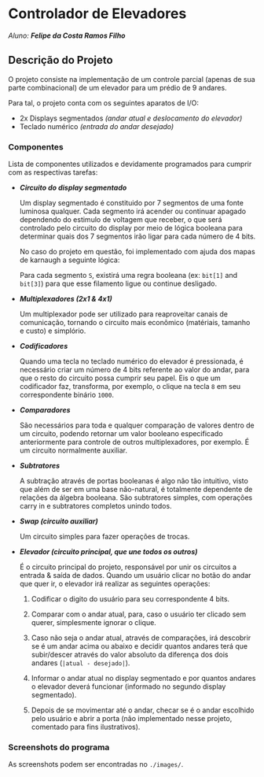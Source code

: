 # Controlador de Elevadores
*Aluno:* ***Felipe da Costa Ramos Filho***

## Descrição do Projeto

O projeto consiste na implementação de um controle parcial (apenas de sua parte combinacional) de um elevador para um prédio de 9 andares.

Para tal, o projeto conta com os seguintes aparatos de I/O:

+ 2x Displays segmentados *(andar atual e deslocamento do elevador)*
+ Teclado numérico *(entrada do andar desejado)*

### Componentes

Lista de componentes utilizados e devidamente programados para cumprir com as respectivas tarefas:

+ ***Circuito do display segmentado***

  Um display segmentado é constituido por 7 segmentos de uma fonte luminosa qualquer. Cada segmento irá acender ou continuar apagado dependendo do estimulo de voltagem que receber, o que será controlado pelo circuito do display por meio de lógica booleana para determinar quais dos 7 segmentos irão ligar para cada número de 4 bits. 

  No caso do projeto em questão, foi implementado com ajuda dos mapas de karnaugh a seguinte lógica:

  Para cada segmento `S`, existirá uma regra booleana (ex: `bit[1]` and `bit[3]`) para que esse filamento ligue ou continue desligado.

+ ***Multiplexadores (2x1 & 4x1)***

  Um multiplexador pode ser utilizado para reaproveitar canais de comunicação, tornando o circuito mais econômico (matériais, tamanho e custo) e simplório.

+ ***Codificadores***

  Quando uma tecla no teclado numérico do elevador é pressionada, é necessário criar um número de 4 bits referente ao valor do andar, para que o resto do circuito possa cumprir seu papel. Eis o que um codificador faz, transforma, por exemplo, o clique na tecla `8` em seu correspondente binário `1000`.

+ ***Comparadores***

  São necessários para toda e qualquer comparação de valores dentro de um circuito, podendo retornar um valor booleano especificado anteriormente para controle de outros multiplexadores, por exemplo. É um circuito normalmente auxiliar.

+ ***Subtratores***

  A subtração através de portas booleanas é algo não tão intuitivo, visto que além de ser em uma base não-natural, é totalmente dependente de relações da álgebra booleana. São subtratores simples, com operações carry in e subtratores completos unindo todos.

+ ***Swap (circuito auxiliar)***

  Um circuito simples para fazer operações de trocas.

+ ***Elevador (circuito principal, que une todos os outros)***

  É o circuito principal do projeto, responsável por unir os circuitos a entrada & saída de dados. Quando um usuário clicar no botão do andar que quer ir, o elevador irá realizar as seguintes operações:

  1. Codificar o digito do usuário para seu correspondente 4 bits.

  2. Comparar com o andar atual, para, caso o usuário ter clicado sem querer, simplesmente ignorar o clique.

  3. Caso não seja o andar atual, através de comparações, irá descobrir se é um andar acima ou abaixo e decidir quantos andares terá que subir/descer através do valor absoluto da diferença dos dois andares (`|atual - desejado|`).

  4. Informar o andar atual no display segmentado e por quantos andares o elevador deverá funcionar (informado no segundo display segmentado).

  5. Depois de se movimentar até o andar, checar se é o andar escolhido pelo usuário e abrir a porta (não implementado nesse projeto, comentado para fins ilustrativos).


### Screenshots do programa

As screenshots podem ser encontradas no `./images/`.